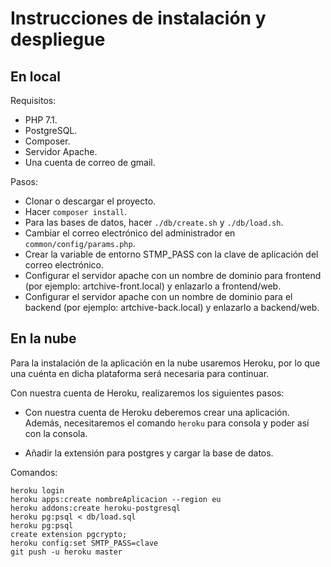 # Instrucciones de instalación y despliegue

## En local

Requisitos:
- PHP 7.1.
- PostgreSQL.
- Composer.
- Servidor Apache.
- Una cuenta de correo de gmail.

Pasos:
- Clonar o descargar el proyecto.
- Hacer `composer install`.
- Para las bases de datos, hacer `./db/create.sh` y `./db/load.sh`.
- Cambiar el correo electrónico del administrador en `common/config/params.php`.
- Crear la variable de entorno STMP_PASS con la clave de aplicación del correo electrónico.
- Configurar el servidor apache con un nombre de dominio para frontend (por ejemplo: artchive-front.local) y enlazarlo a frontend/web.
- Configurar el servidor apache con un nombre de dominio para el backend (por ejemplo: artchive-back.local) y enlazarlo a backend/web.

## En la nube

Para la instalación de la aplicación en la nube usaremos Heroku, por lo que una cuénta en dicha plataforma será necesaria para continuar.

Con nuestra cuenta de Heroku, realizaremos los siguientes pasos:

- Con nuestra cuenta de Heroku deberemos crear una aplicación. Además, necesitaremos el comando `heroku` para consola y poder así con la consola.

- Añadir la extensión para postgres y cargar la base de datos.

Comandos: 
```
heroku login
heroku apps:create nombreAplicacion --region eu
heroku addons:create heroku-postgresql
heroku pg:psql < db/load.sql
heroku pg:psql
create extension pgcrypto;
heroku config:set SMTP_PASS=clave       
git push -u heroku master
```
